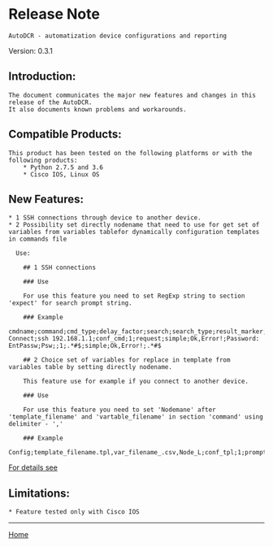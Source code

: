 # Release Note

	AutoDCR - automatization device configurations and reporting

Version: 0.3.1

## Introduction:

	The document communicates the major new features and changes in this release of the AutoDCR. 
	It also documents known problems and workarounds.

## Compatible Products:

	This product has been tested on the following platforms or with the following products:
		* Python 2.7.5 and 3.6
		* Cisco IOS, Linux OS

## New Features:

	* 1 SSH connections through device to another device.
	* 2 Possibility set directly nodename that need to use for get set of variables from variables tablefor dynamically configuration templates in commands file

	  Use:
	  
		## 1 SSH connections

		### Use

		For use this feature you need to set RegExp string to section 'expect' for search prompt string.	
	
		### Example
```
cmdname;command;cmd_type;delay_factor;search;search_type;result_marker;expect
Connect;ssh 192.168.1.1;conf_cmd;1;request;simple;Ok,Error!;Password:
EntPassw;Psw;;1;.*#$;simple;Ok,Error!;.*#$
```

		## 2 Choice set of variables for replace in template from variables table by setting directly nodename.

		This feature use for example if you connect to another device.

		### Use
		
		For use this feature you need to set 'Nodemane' after 'template_filename' and 'vartable_filename' in section 'command' using delimiter - ','
		
		### Example

```
Config;template_filename.tpl,var_filename_.csv,Node_L;conf_tpl;1;prompt;;
```


[For details see](../docs/configuration_template.md)
	
## Limitations:
	
	* Feature tested only with Cisco IOS
	
----

[Home](../README.md)